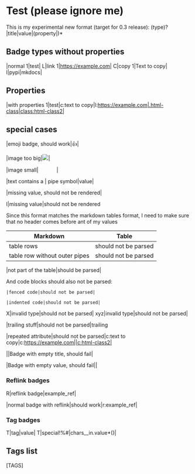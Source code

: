 # Test (please ignore me)

This is my experimental new format (target for 0.3 release):
(type)?|title|value|(property|)*

## Badge types without properties

|normal 1|test|
L|link 1|https://example.com|
C|copy 1|Text to copy|
I|pypi|mkdocs|

## Properties

|with properties 1|test|c:text to copy|l:https://example.com|.html-class|class:html-class2|

## special cases

|emoji badge, should work|👍|

|image too big|<img src="/assets/img/test.png">|

|image small|<img src="/assets/img/test.png" width=50 height=15>|


|text contains a \| pipe symbol|value|

|missing value, should not be rendered|

I|missing value|should not be rendered

Since this format matches the markdown tables format, I need to make sure that no header comes before ant of my values

|Markdown|Table|
|---|---|
|table rows|should not be parsed|
table row without outer pipes|should not be parsed

|not part of the table|should be parsed|

And code blocks should also not be parsed:

```
|fenced code|should not be parsed|
```

    |indented code|should not be parsed|

X|invalid type|should not be parsed|
xyz|invalid type|should not be parsed|

|trailing stuff|should not be parsed|trailing

|repeated attribute|should not be parsed|c:text to copy|c:https://example.com||c:html-class2|

||Badge with empty title, should fail|

|Badge with empty value, should fail||

### Reflink badges

R|reflink badge|example_ref|

|normal badge with reflink|should work|r:example_ref|

[example_ref]: https://www.example.com


### Tag badges

T|tag|value|
T|special!%#|chars__in.value*()|

## Tags list

<!-- For some reason the tags defined on this page do not appear on this page. @TODO investigate -->

[TAGS]

